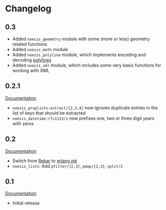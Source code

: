 # Changelog

## 0.3

* Added `noesis_geometry` module with some (more or less) geometry related functions
* Added `noesis_math` module
* Added `noesis_polyline` module, which implements encoding and decoding [polylines](https://developers.google.com/maps/documentation/utilities/polylinealgorithm)
* Added `noesis_xml` module, which includes some very basic functions for working with XML

## 0.2.1

[Documentation](http://noesis.nifoc.pw/0.2.1/)

* `noesis_proplists:extract/{2,3,4}` now ignores duplicate entries in the list of keys that should be extracted
* `noesis_datetime:rfc1123/1` now prefixes one, two or three digit years with zeros

## 0.2

[Documentation](http://noesis.nifoc.pw/0.2/)

* Switch from [Rebar](https://github.com/rebar/rebar) to [erlang.mk](https://github.com/ninenines/erlang.mk)
* `noesis_lists`: Add `pfilter/{2,3}`, `pmap/{2,3}`, `split/2`

## 0.1

[Documentation](http://noesis.nifoc.pw/0.1/)

* Initial release
